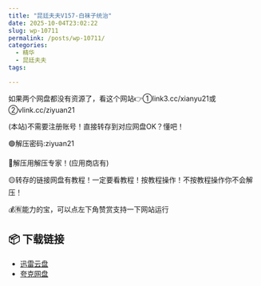 ```yaml
---
title: "昆廷夫夫V157-白袜子统治"
date: 2025-10-04T23:02:22
slug: wp-10711
permalink: /posts/wp-10711/
categories:
  - 精华
  - 昆廷夫夫
tags:

---
```


如果两个网盘都没有资源了，看这个网站👉①link3.cc/xianyu21或②vlink.cc/ziyuan21

(本站)不需要注册账号！直接转存到对应网盘OK？懂吧！

🟢解压密码:ziyuan21

🔵解压用解压专家！(应用商店有)

🟡转存的链接网盘有教程！一定要看教程！按教程操作！不按教程操作你不会解压！

💰🈶能力的宝，可以点左下角赞赏支持一下网站运行

## 📦 下载链接
- [迅雷云盘](https://blziyuan21.com/pay-download/10711?key=dc6ddd954a&down_id=0)
- [夸克网盘](https://blziyuan21.com/pay-download/10711?key=dc6ddd954a&down_id=1)

